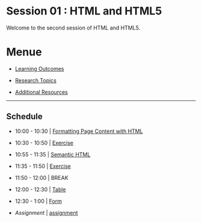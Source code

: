 
# Session 01 : HTML and HTML5

Welcome to the second session of HTML and HTML5.

# Menue  

* [Learning Outcomes](./learning-outcomes.md)

* [Research Topics](./research-topics.md)

* [Additional Resources](./resources.md)

<hr />

## Schedule

- 10:00 - 10:30 | [Formatting Page Content with HTML](./elements-and-attributes.md)

- 10:30 - 10:50 | [Exercise](./exercise1.md)

- 10:55 - 11:35 | [Semantic HTML](./semantic-html.md)

- 11:35 - 11:50 | [Exercise](./exercise2.md)

- 11:50 - 12:00 |  BREAK

- 12:00 - 12:30 | [Table](./table-form.md)

- 12:30 - 1:00 | [Form](./table-form.md)

- *Assignment*  | [assignment](./assignment.md)


